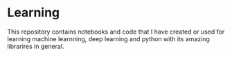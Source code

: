 # Learning
This repository contains notebooks and code that I have created or used for learning machine learnning, deep learning and python with its amazing librarires in general.
